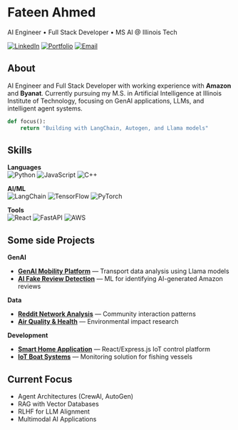 # Fateen Ahmed

AI Engineer • Full Stack Developer • MS AI @ Illinois Tech

[![LinkedIn](https://img.shields.io/badge/LinkedIn-0077B5?style=flat&logo=linkedin&logoColor=white)](https://www.linkedin.com/in/fateen-ahmed-a5b1171b6/)
[![Portfolio](https://img.shields.io/badge/Portfolio-000000?style=flat&logo=About.me&logoColor=white)](https://alfa2k.github.io/alfa2k/)
[![Email](https://img.shields.io/badge/Email-D14836?style=flat&logo=gmail&logoColor=white)](mailto:fateenahmed.2k@gmail.com)

## About

AI Engineer and Full Stack Developer with working experience with **Amazon** and **Byanat**. Currently pursuing my M.S. in Artificial Intelligence at Illinois Institute of Technology, focusing on GenAI applications, LLMs, and intelligent agent systems.

```python
def focus():
    return "Building with LangChain, Autogen, and Llama models"
```

## Skills

**Languages**  
![Python](https://img.shields.io/badge/Python-3776AB?style=flat&logo=python&logoColor=white)
![JavaScript](https://img.shields.io/badge/JavaScript-F7DF1E?style=flat&logo=javascript&logoColor=black)
![C++](https://img.shields.io/badge/C++-00599C?style=flat&logo=c%2B%2B&logoColor=white)

**AI/ML**  
![LangChain](https://img.shields.io/badge/LangChain-00A9BC?style=flat&logo=chainlink&logoColor=white)
![TensorFlow](https://img.shields.io/badge/TensorFlow-FF6F00?style=flat&logo=tensorflow&logoColor=white)
![PyTorch](https://img.shields.io/badge/PyTorch-EE4C2C?style=flat&logo=pytorch&logoColor=white)

**Tools**  
![React](https://img.shields.io/badge/React-20232A?style=flat&logo=react&logoColor=61DAFB)
![FastAPI](https://img.shields.io/badge/FastAPI-009688?style=flat&logo=fastapi&logoColor=white)
![AWS](https://img.shields.io/badge/AWS-232F3E?style=flat&logo=amazon-aws&logoColor=white)

## Some side Projects

**GenAI**
- [**GenAI Mobility Platform**](https://youtu.be/dhmRFlbCkkk) — Transport data analysis using Llama models
- [**AI Fake Review Detection**](https://github.com/alfa2k/Research-Project-On-AI-Generated-Fake-Reviews) — ML for identifying AI-generated Amazon reviews

**Data**
- [**Reddit Network Analysis**](https://github.com/alfa2k/CS-579-Reddit-Network-Analysis) — Community interaction patterns
- [**Air Quality & Health**](https://github.com/alfa2k/csp571-Analysis-Project) — Environmental impact research

**Development**
- [**Smart Home Application**](https://github.com/alfa2k/csp584-smarthomeapp) — React/Express.js IoT control platform
- [**IoT Boat Systems**](https://github.com/alfa2k/IoT-Based-System-for-Boats) — Monitoring solution for fishing vessels

## Current Focus

- Agent Architectures (CrewAI, AutoGen)
- RAG with Vector Databases
- RLHF for LLM Alignment
- Multimodal AI Applications
